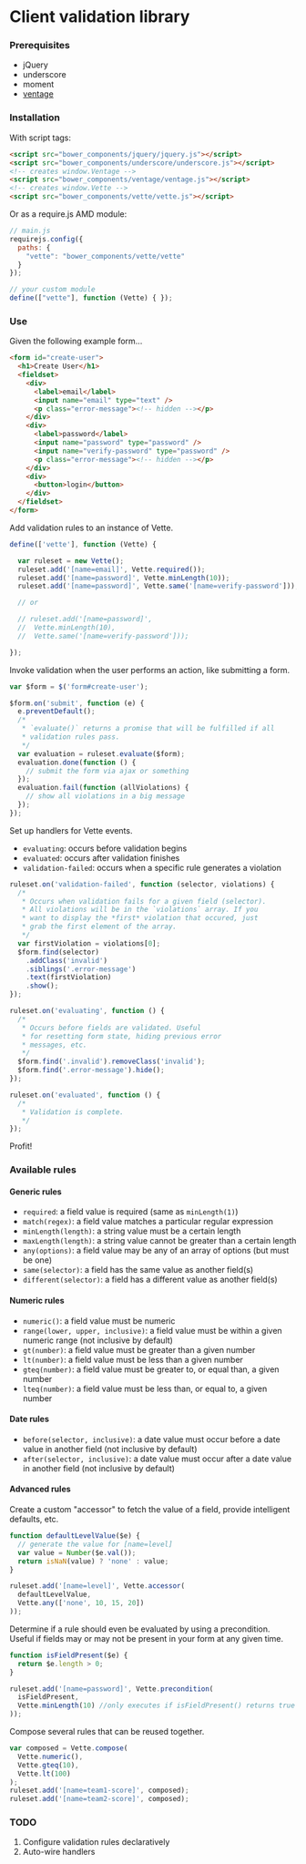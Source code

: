 # Client validation library

### Prerequisites

- jQuery
- underscore
- moment
- [ventage](https://github.com/a2labs/ventage)

### Installation

With script tags:

```html
<script src="bower_components/jquery/jquery.js"></script>
<script src="bower_components/underscore/underscore.js"></script>
<!-- creates window.Ventage -->
<script src="bower_components/ventage/ventage.js"></script>
<!-- creates window.Vette -->
<script src="bower_components/vette/vette.js"></script>
```

Or as a require.js AMD module:

```javascript
// main.js
requirejs.config({
  paths: {
    "vette": "bower_components/vette/vette"
  }
});

// your custom module
define(["vette"], function (Vette) { });
```

### Use

Given the following example form...

```html
<form id="create-user">
  <h1>Create User</h1>
  <fieldset>
    <div>
      <label>email</label>
      <input name="email" type="text" />
      <p class="error-message"><!-- hidden --></p>
    </div>
    <div>
      <label>password</label>
      <input name="password" type="password" />
      <input name="verify-password" type="password" />
      <p class="error-message"><!-- hidden --></p>
    </div>
    <div>
      <button>login</button>
    </div>
  </fieldset>
</form>
```

Add validation rules to an instance of Vette.

```javascript
define(['vette'], function (Vette) {

  var ruleset = new Vette();
  ruleset.add('[name=email]', Vette.required());
  ruleset.add('[name=password]', Vette.minLength(10));
  ruleset.add('[name=password]', Vette.same('[name=verify-password']));

  // or

  // ruleset.add('[name=password]',
  //  Vette.minLength(10),
  //  Vette.same('[name=verify-password']));

});
```

Invoke validation when the user performs an action, like submitting a form.

```javascript
var $form = $('form#create-user');

$form.on('submit', function (e) {
  e.preventDefault();
  /*
   * `evaluate()` returns a promise that will be fulfilled if all
   * validation rules pass.
   */
  var evaluation = ruleset.evaluate($form);
  evaluation.done(function () {
    // submit the form via ajax or something
  });
  evaluation.fail(function (allViolations) {
    // show all violations in a big message
  });
});
```

Set up handlers for Vette events.

- `evaluating`: occurs before validation begins
- `evaluated`: occurs after validation finishes
- `validation-failed`: occurs when a specific rule generates a violation

```javascript
ruleset.on('validation-failed', function (selector, violations) {
  /*
   * Occurs when validation fails for a given field (selector).
   * All violations will be in the `violations` array. If you
   * want to display the *first* violation that occured, just
   * grab the first element of the array.
   */
  var firstViolation = violations[0];
  $form.find(selector)
    .addClass('invalid')
    .siblings('.error-message')
    .text(firstViolation)
    .show();
});

ruleset.on('evaluating', function () {
  /*
   * Occurs before fields are validated. Useful
   * for resetting form state, hiding previous error
   * messages, etc.
   */
  $form.find('.invalid').removeClass('invalid');
  $form.find('.error-message').hide();
});

ruleset.on('evaluated', function () {
  /*
   * Validation is complete.
   */
});
```

Profit!

### Available rules

#### Generic rules

- `required`: a field value is required (same as `minLength(1)`)
- `match(regex)`: a field value matches a particular regular expression
- `minLength(length)`: a string value must be a certain length
- `maxLength(length)`: a string value cannot be greater than a certain length
- `any(options)`: a field value may be any of an array of options (but must be one)
- `same(selector)`: a field has the same value as another field(s)
- `different(selector)`: a field has a different value as another field(s)

#### Numeric rules

- `numeric()`: a field value must be numeric
- `range(lower, upper, inclusive)`: a field value must be within a given numeric range (not inclusive by default)
- `gt(number)`: a field value must be greater than a given number
- `lt(number)`: a field value must be less than a given number
- `gteq(number)`: a field value must be greater to, or equal than, a given number
- `lteq(number)`: a field value must be less than, or equal to, a given number

#### Date rules

- `before(selector, inclusive)`: a date value must occur before a date value in another field (not inclusive by default)
- `after(selector, inclusive)`: a date value must occur after a date value in another field (not inclusive by default)

#### Advanced rules

Create a custom "accessor" to fetch the value of a field, provide intelligent defaults, etc.

```javascript
function defaultLevelValue($e) {
  // generate the value for [name=level]
  var value = Number($e.val());
  return isNaN(value) ? 'none' : value;
}

ruleset.add('[name=level]', Vette.accessor(
  defaultLevelValue,
  Vette.any(['none', 10, 15, 20])
));
```

Determine if a rule should even be evaluated by using a precondition. Useful if fields may or may not be present in your form at any given time.

```javascript
function isFieldPresent($e) {
  return $e.length > 0;
}

ruleset.add('[name=password]', Vette.precondition(
  isFieldPresent,
  Vette.minLength(10) //only executes if isFieldPresent() returns true
));
```

Compose several rules that can be reused together.

```javascript
var composed = Vette.compose(
  Vette.numeric(),
  Vette.gteq(10),
  Vette.lt(100)
);
ruleset.add('[name=team1-score]', composed);
ruleset.add('[name=team2-score]', composed);
```

### TODO

1. Configure validation rules declaratively
2. Auto-wire handlers
